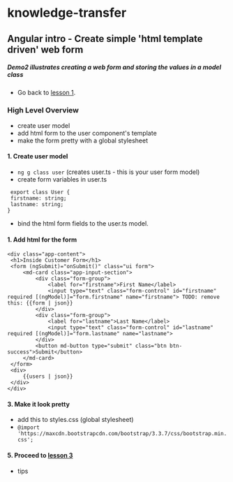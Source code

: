 # knowledge-transfer

## Angular intro - Create simple 'html template driven' web form
##### Demo2 illustrates creating a web form and storing the values in a model class

- Go back to [lesson 1](https://github.com/sardeenz/demo3).

### High Level Overview
- create user model
- add html form to the user component's template
- make the form pretty with a global stylesheet

#### 1. Create user model
   * `ng g class user` (creates user.ts - this is your user form model)
   * create form variables in user.ts
   ~~~~
    export class User {
    firstname: string;
    lastname: string;
}
~~~~
   * bind the html form fields to the user.ts model.

#### 1. Add html for the form
   ~~~~
<div class="app-content">
    <h1>Inside Customer Form</h1>
    <form (ngSubmit)="onSubmit()" class="ui form">
        <md-card class="app-input-section">
            <div class="form-group">
                <label for="firstname">First Name</label>
                <input type="text" class="form-control" id="firstname" required [(ngModel)]="form.firstname" name="firstname"> TODO: remove this: {{form | json}}
            </div>
            <div class="form-group">
                <label for="lastname">Last Name</label>
                <input type="text" class="form-control" id="lastname" required [(ngModel)]="form.lastname" name="lastname">
            </div>
            <button md-button type="submit" class="btn btn-success">Submit</button>
        </md-card>
    </form>
    <div>
        {{users | json}}
    </div>
</div>
~~~~

#### 3. Make it look pretty
   * add this to styles.css (global stylesheet)
   * `@import 'https://maxcdn.bootstrapcdn.com/bootstrap/3.3.7/css/bootstrap.min.css';`

#### 5. Proceed to [lesson 3](https://github.com/sardeenz/demo3)

- tips